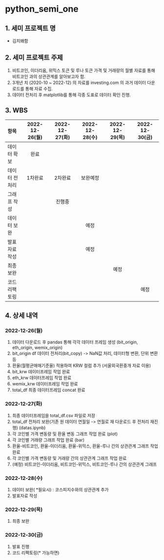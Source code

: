 # python_semi_one
## 1. 세미 프로젝트 명
- 김치왜함

## 2. 세미 프로젝트 주제
1. 비트코인, 이더리움, 위믹스 토큰 및 루나 토큰 가격 및 거래량의 월별 자료를 통해 비트코인 과의 상관관계를 알아보고자 함.
2. 3개년 치 (2020-10 ~ 2022-12) 의 자료를 investing.com 의 과거 데이터 다운로드를 통해 자료 수집.
3. 데이터 전처리 후 matplotlib를 통해 각종 도표로 데이터 확인 진행.

## 3. WBS
|항목|2022-12-26(월)|2022-12-27(화)|2022-12-28(수)|2022-12-29(목)|2022-12-30(금)|
|:-|:-:|:-:|:-:|:-:|:-:|
|데이터 확보|완료|||||
|데이터 전처리|1차완료|2차완료|보완예정|||
|그래프 작성||진행중||||
|데이터 보완|||예정|||
|발표자료 작성|||예정|||
|최종 보완||||예정||
|코드 리팩토링|||||예정|


## 4. 상세 내역
### 2022-12-26(월)
1.  데이터 다운로드 후 pandas 통해 각각 데이터 프레임 생성 (bit_origin, eth_origin, wemix_origin)
2. bit_origin df 데이터 전처리(bit_copy) -> NaN값 처리, 데이터형 변환, 단위 변환 등
3. 환율(월평균매매기준율) 적용하여 KRW 컬럼 추가 (서울외국환중개 자료 이용)
4. bit_krw 데이터프레임 작업 완료
5. eth_krw 데이터프레임 작업 완료
6. wemix_krw 데이터프레임 작업 완료
7. total_df 최종 데이터프레임 concat 완료

### 2022-12-27(화)
1. 최종 데이터프레임을 total_df.csv 파일로 저장
2. total_df 전처리 보완(기존 원 데이터 연월일 -> 연월로 재 다운로드 후 전처리 재진행) (datas.ipynb)
3. 각 코인별 가격 변동량 및 환율 변동 그래프 작업 완료 (plot)
4. 각 코인별 거래량 그래프 작업 완료 (bar)
5. 환율-비트코인, 환율-이더리움, 환율-위믹스, 환율-루나 간의 상관관계 그래프 작업 완료
6. 각 코인별 가격 변동량 및 거래량 간의 상관관계 그래프 작업 완료
7. (예정) 비트코인-이더리움, 비트코인-위믹스, 비트코인-루나 간의 상관관계 그래프

### 2022-12-28(수)
1. 데이터 보완( *필요시) : 코스피지수와의 상관관계 추가
2. 발표자료 작성

### 2022-12-29(목)
1. 최종 보완

### 2022-12-30(금)
1. 발표 진행
2. 코드 리팩토링(* 가능하면)